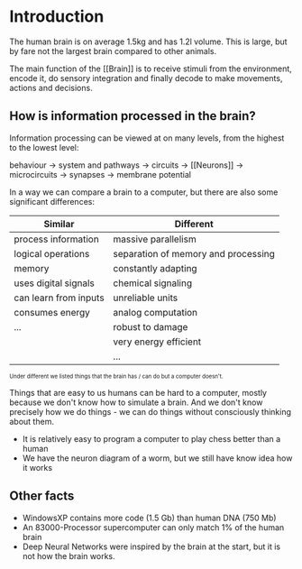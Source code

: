 # Introduction
The human brain is on average 1.5kg and has 1.2l volume. This is large, but by fare not the largest brain compared to other animals.

The main function of the [[Brain]] is to receive stimuli from the environment, encode it, do sensory integration and finally decode to make movements, actions and decisions. 

## How is information processed in the brain?
Information processing can be viewed at on many levels, from the highest to the lowest level:

behaviour -> system and pathways -> circuits -> [[Neurons]] -> microcircuits -> synapses -> membrane potential

In a way we can compare a brain to a computer, but there are also some significant differences:

| Similar               | Different                           |
| --------------------- | ----------------------------------- |
| process information   | massive parallelism                 |
| logical operations    | separation of memory and processing |
| memory                | constantly adapting                 |
| uses digital signals  | chemical signaling                  |
| can learn from inputs | unreliable units                    |
| consumes energy       | analog computation                  |
| ...                   | robust to damage                    |
|                       | very energy efficient               |
|                       | ...                                 |

<sup><sub>Under different we listed things that the brain has / can do but a computer doesn't.</sub></sup>

Things that are easy to us humans can be hard to a computer, mostly because we don't know how to simulate a brain. And we don't know precisely how we do things - we can do things without consciously thinking about them.
- It is relatively easy to program a computer to play chess better than a human
- We have the neuron diagram of a worm, but we still have know idea how it works

## Other facts
- WindowsXP contains more code (1.5 Gb) than human DNA (750 Mb)
- An 83000-Processor supercomputer can only match 1% of the human brain
- Deep Neural Networks were inspired by the brain at the start, but it is not how the brain works.
